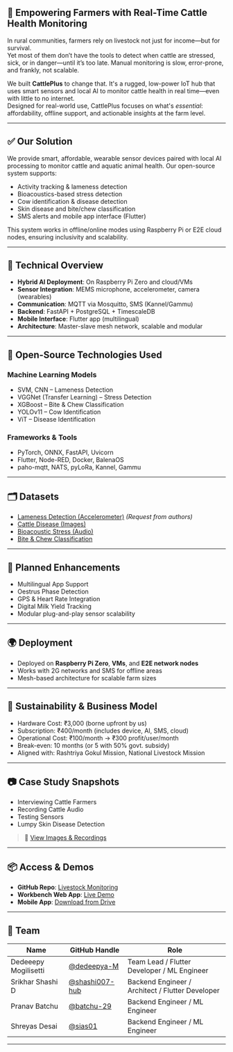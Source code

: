 ## 🐄 **Empowering Farmers with Real-Time Cattle Health Monitoring**

In rural communities, farmers rely on livestock not just for income—but for survival.  
Yet most of them don’t have the tools to detect when cattle are stressed, sick, or in danger—until it’s too late. Manual monitoring is slow, error-prone, and frankly, not scalable.

We built **CattlePlus** to change that. It's a rugged, low-power IoT hub that uses smart sensors and local AI to monitor cattle health in real time—even with little to no internet.  
Designed for real-world use, CattlePlus focuses on what's *essential*: affordability, offline support, and actionable insights at the farm level.


---

## ✅ Our Solution
We provide smart, affordable, wearable sensor devices paired with local AI processing to monitor cattle and aquatic animal health. Our open-source system supports:

- Activity tracking & lameness detection  
- Bioacoustics-based stress detection  
- Cow identification & disease detection  
- Skin disease and bite/chew classification  
- SMS alerts and mobile app interface (Flutter)

This system works in offline/online modes using Raspberry Pi or E2E cloud nodes, ensuring inclusivity and scalability.

---

## 🧠 Technical Overview

- **Hybrid AI Deployment**: On Raspberry Pi Zero and cloud/VMs
- **Sensor Integration**: MEMS microphone, accelerometer, camera (wearables)
- **Communication**: MQTT via Mosquitto, SMS (Kannel/Gammu)
- **Backend**: FastAPI + PostgreSQL + TimescaleDB
- **Mobile Interface**: Flutter app (multilingual)
- **Architecture**: Master-slave mesh network, scalable and modular

---

## 🔧 Open-Source Technologies Used

### Machine Learning Models
- SVM, CNN – Lameness Detection  
- VGGNet (Transfer Learning) – Stress Detection  
- XGBoost – Bite & Chew Classification  
- YOLOv11 – Cow Identification  
- ViT – Disease Identification  

### Frameworks & Tools
- PyTorch, ONNX, FastAPI, Uvicorn  
- Flutter, Node-RED, Docker, BalenaOS  
- paho-mqtt, NATS, pyLoRa, Kannel, Gammu

---

## 🗂 Datasets

- [Lameness Detection (Accelerometer)](https://www.sciencedirect.com/science/article/pii/S0168169923008888) *(Request from authors)*
- [Cattle Disease (Images)](https://universe.roboflow.com/sliit-kuemd/cattle-diseases)
- [Bioacoustic Stress (Audio)](https://www.kaggle.com/datasets/lscadfacomufms/cattle-bioacoustic-dataset)
- [Bite & Chew Classification](https://dataverse.unr.edu.ar/dataset.xhtml?persistentId=doi:10.57715/UNR/T7SDAX)

---

## 🔮 Planned Enhancements

- Multilingual App Support  
- Oestrus Phase Detection  
- GPS & Heart Rate Integration  
- Digital Milk Yield Tracking  
- Modular plug-and-play sensor scalability

---

## 🌍 Deployment

- Deployed on **Raspberry Pi Zero**, **VMs**, and **E2E network nodes**
- Works with 2G networks and SMS for offline areas
- Mesh-based architecture for scalable farm sizes

---

## 💸 Sustainability & Business Model

- Hardware Cost: ₹3,000 (borne upfront by us)  
- Subscription: ₹400/month (includes device, AI, SMS, cloud)  
- Operational Cost: ₹100/month → ₹300 profit/user/month  
- Break-even: 10 months (or 5 with 50% govt. subsidy)  
- Aligned with: Rashtriya Gokul Mission, National Livestock Mission

---

## 📷 Case Study Snapshots

- Interviewing Cattle Farmers
- Recording Cattle Audio  
- Testing Sensors  
- Lumpy Skin Disease Detection

> 📸 [View Images & Recordings](https://photos.google.com/share/AF1QipNqzm3BySJmUFz0hH1mG1mRoyeG2IZXoVNX_F6hfE6UV6fIJ5qsC_p6GavInrij5w?key=U2hOTV83ZDV4ajR4SGNqWFV3V1UteHY5MVJKdk9n)


---

## 📦 Access & Demos

- **GitHub Repo**: [Livestock Monitoring](https://github.com/shashi007-hub/livestock-monitoring)  
- **Workbench Web App**: [Live Demo](http://164.52.194.74:8000/)  
- **Mobile App**: [Download from Drive](https://drive.google.com/drive/folders/12bX0ncqKzv1TpDrqnhcI4tGe6obPycIU?usp=sharing)

---

## 👥 Team

| Name                 | GitHub Handle                                  | Role                                                   |
|----------------------|-------------------------------------------------|--------------------------------------------------------|
| Dedeeepy Mogilisetti | [@dedeepya-M](https://github.com/dedeepya-M)   | Team Lead / Flutter Developer / ML Engineer           |
| Srikhar Shashi D     | [@shashi007-hub](https://github.com/shashi007-hub) | Backend Engineer / Architect / Flutter Developer      |
| Pranav Batchu        | [@batchu-29](https://github.com/batchu-29)     | Backend Engineer / ML Engineer                        |
| Shreyas Desai        | [@sias01](https://github.com/sias01)           | Backend Engineer / ML Engineer                        |


---


